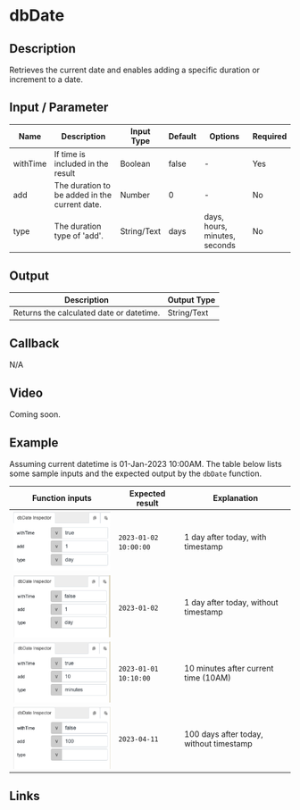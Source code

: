 # dbDate

## Description

Retrieves the current date and enables adding a specific duration or increment to a date.

## Input / Parameter
    
| Name | Description | Input Type | Default | Options | Required |
| ------ | ------ | ------ | ------ | ------ | ------ |
| withTime | If time is included in the result | Boolean | false | - | Yes |
| add | The duration to be added in the current date. | Number | 0 | - | No |
| type | The duration type of 'add'. | String/Text | days | days, hours, minutes, seconds  | No |

## Output   

| Description | Output Type |
| ------ | ------ |
| Returns the calculated date or datetime. | String/Text |

## Callback

N/A

## Video

Coming soon.

## Example

Assuming current datetime is 01-Jan-2023 10:00AM. The table below lists some sample inputs and the expected output by the `dbDate` function.

| Function inputs | Expected result | Explanation | 
| ------ | ------ | ------ | 
| ![](./dbDate_eg1.png) | `2023-01-02 10:00:00` | 1 day after today, with timestamp |
| ![](./dbDate_eg2.png) | `2023-01-02` | 1 day after today, without timestamp | 
| ![](./dbDate_eg3.png) | `2023-01-01 10:10:00` | 10 minutes after current time (10AM) | 
| ![](./dbDate_eg4.png) | `2023-04-11` | 100 days after today, without timestamp


## Links